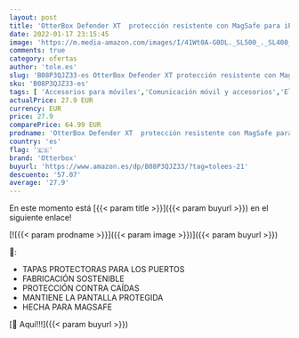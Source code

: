 ```yaml
---
layout: post
title: 'OtterBox Defender XT  protección resistente con MagSafe para iPhone 12 Pro Max  Negro'
date: 2022-01-17 23:15:45
image: 'https://m.media-amazon.com/images/I/41Wt0A-G0DL._SL500_._SL400_.jpg'
comments: true
category: ofertas
author: 'tole.es'
slug: 'B08P3QJZ33-es OtterBox Defender XT protección resistente con MagSafe...'
sku: 'B08P3QJZ33-es'
tags: [ 'Accesorios para móviles','Comunicación móvil y accesorios','Electrónica','Fundas y carcasas para teléfonos móviles','iphone','otterbox', ]
actualPrice: 27.9 EUR
currency: EUR
price: 27.9
comparePrice: 64.99 EUR
prodname: 'OtterBox Defender XT  protección resistente con MagSafe para iPhone 12 Pro Max  Negro'
country: 'es'
flag: '🇪🇸'
brand: 'Otterbox'
buyurl: 'https://www.amazon.es/dp/B08P3QJZ33/?tag=tolees-21'
descuento: '57.07'
average: '27.9'
---
```


En este momento está [{{< param title >}}]({{< param buyurl >}}) en el siguiente enlace!

[![{{< param prodname >}}]({{< param image >}})]({{< param buyurl >}})

🔎:

- TAPAS PROTECTORAS PARA LOS PUERTOS
- FABRICACIÓN SOSTENIBLE
- PROTECCIÓN CONTRA CAÍDAS
- MANTIENE LA PANTALLA PROTEGIDA
- HECHA PARA MAGSAFE

[🛒 Aquí!!!]({{< param buyurl >}})
